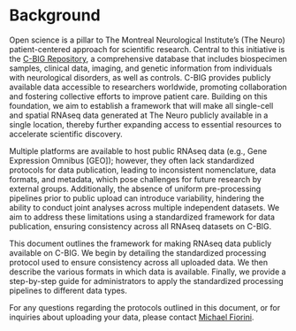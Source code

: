 # Background
Open science is a pillar to The Montreal Neurological Institute’s (The Neuro) patient-centered approach for scientific research. Central to this initiative is the [C-BIG Repository](https://cbigr-open.loris.ca/), a comprehensive database that includes biospecimen samples, clinical data, imaging, and genetic information from individuals with neurological disorders, as well as  controls. C-BIG provides publicly available data accessible to researchers worldwide, promoting collaboration and fostering collective efforts to improve patient care. Building on this foundation, we aim to establish a framework that will make all single-cell and spatial RNAseq data generated at The Neuro publicly available in a single location, thereby further expanding access to essential resources to accelerate scientific discovery.

Multiple platforms are available to host public RNAseq data (e.g., Gene Expression Omnibus [GEO]); however, they often lack standardized protocols for data publication, leading to inconsistent nomenclature, data formats, and metadata, which pose challenges for future research by external groups. Additionally, the absence of uniform pre-processing pipelines prior to public upload can introduce variability, hindering the ability to conduct joint analyses across multiple independent datasets. We aim to address these limitations using a standardized framework for data publication, ensuring consistency across all RNAseq datasets on C-BIG. 

This document outlines the framework for making RNAseq data publicly available on C-BIG. We begin by detailing the standardized processing protocol used to ensure consistency across all uploaded data. We then describe the various formats in which data is available. Finally, we provide a step-by-step guide for administrators to apply the standardized processing pipelines to different data types.

For any questions regarding the protocols outlined in this document, or for inquiries about uploading your data, please contact [Michael Fiorini](mailto:michael.fiorini@mail.mcgill.ca).

